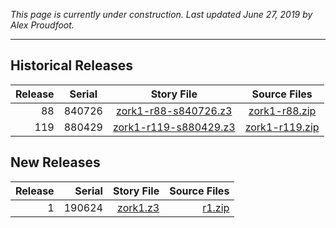*This page is currently under construction. Last updated June 27, 2019 by Alex Proudfoot.*

----

## Historical Releases

| Release | Serial | Story File              | Source Files     |
| -------:|:------:|:-----------------------:|:----------------:|
|      88 | 840726 |  [zork1-r88-s840726.z3] |  [zork1-r88.zip] |
|     119 | 880429 | [zork1-r119-s880429.z3] | [zork1-r119.zip] |

[zork1-r88-s840726.z3]: https://eblong.com/infocom/gamefiles/zork1-r88-s840726.z3
[zork1-r119-s880429.z3]: https://eblong.com/infocom/gamefiles/zork1-r119-s880429.z3

[zork1-r88.zip]: https://eblong.com/infocom/sources/zork1-r88.zip
[zork1-r119.zip]: https://eblong.com/infocom/sources/zork1-r119.zip

## New Releases

| Release | Serial | Story File | Source Files |
| -------:| ------:| ----------:| ------------:|
|       1 | 190624 | [zork1.z3] |     [r1.zip] |

[zork1.z3]: https://github.com/the-infocom-files/zork1/releases/download/r1/zork1.z3

[r1.zip]: https://github.com/the-infocom-files/zork1/archive/r1.zip
